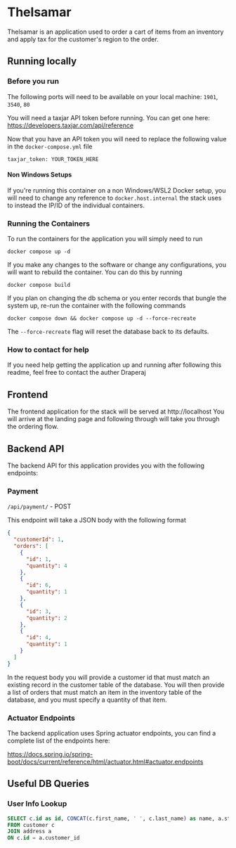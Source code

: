 # Thelsamar
Thelsamar is an application used to order a cart of items from an inventory and apply tax for the customer's region to the order.

## Running locally
### Before you run

The following ports will need to be available on your local machine: `1901`, `3540`, `80`

You will need a taxjar API token before running. You can get one here:
https://developers.taxjar.com/api/reference

Now that you have an API token you will need to replace the following value in the `docker-compose.yml` file
```
taxjar_token: YOUR_TOKEN_HERE
```

#### Non Windows Setups
If you're running this container on a non Windows/WSL2 Docker setup, you will need to change any reference to `docker.host.internal` the stack uses to instead the IP/ID of the individual containers.

### Running the Containers
To run the containers for the application you will simply need to run
```
docker compose up -d
```
If you make any changes to the software or change any configurations, you will want to rebuild the container. You can do this by running
```
docker compose build
```
If you plan on changing the db schema or you enter records that bungle the system up, re-run the container with the following commands
```
docker compose down && docker compose up -d --force-recreate
```
The `--force-recreate` flag will reset the database back to its defaults.

### How to contact for help
If you need help getting the application up and running after following this readme, feel free to contact the auther Draperaj

## Frontend
The frontend application for the stack will be served at http://localhost
You will arrive at the landing page and following through will take you through the ordering flow.

## Backend API
The backend API for this application provides you with the following endpoints:

### Payment
`/api/payment/` - POST

This endpoint will take a JSON body with the following format
```json
{
  "customerId": 1,
  "orders": [
    {
      "id": 1,
      "quantity": 4
    },
    {
      "id": 6,
      "quantity": 1
    },
    {
      "id": 3,
      "quantity": 2
    },
    {
      "id": 4,
      "quantity": 1
    }
  ]
}
```
In the request body you will provide a customer id that must match an existing record in the customer table of the database. You will then provide a list of orders that must match an item in the inventory table of the database, and you must specify a quantity of that item.

### Actuator Endpoints
The backend application uses Spring actuator endpoints, you can find a complete list of the endpoints here:

https://docs.spring.io/spring-boot/docs/current/reference/html/actuator.html#actuator.endpoints

## Useful DB Queries

### User Info Lookup
```sql
SELECT c.id as id, CONCAT(c.first_name, ' ', c.last_name) as name, a.street as street, a.city as city, a.state as state, a.zip as zip, a.country as country
FROM customer c
JOIN address a
ON c.id = a.customer_id
```
